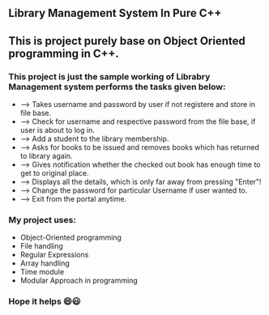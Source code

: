 ## Library Management System In Pure C++
## This is project purely base on Object Oriented programming in C++.

### This project is just the sample working of Librabry Management system performs the tasks given below:

* --> Takes username and password by user if not registere and store in file base.
* --> Check for username and respective password from the file base, if user is about to log in.
* --> Add a student to the library membership.
* --> Asks for books to be issued and removes books which has returned to library again.
* --> Gives notification whether the checked out book has enough time to get to original place.
* --> Displays all the details, which is only far away from pressing "Enter"!
* --> Change the password for particular Username if user wanted to.
* --> Exit from the portal anytime.

### My project uses:
* Object-Oriented programming
* File handling
* Regular Expressions
* Array handling
* Time module
* Modular Approach in programming

### Hope it helps :smile::smiley:

